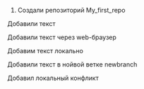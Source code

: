 1. Создали репозиторий My_first_repo

Добавили текст

Добавили текст через web-браузер

Добавим текст локально

Добавили текст в нойвой ветке newbranch

Добавил локальный конфликт